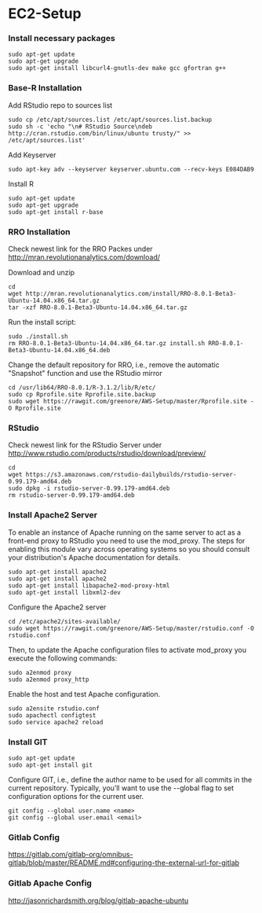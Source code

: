 # EC2-Setup

### Install necessary packages

```
sudo apt-get update
sudo apt-get upgrade
sudo apt-get install libcurl4-gnutls-dev make gcc gfortran g++
```

### Base-R Installation
Add RStudio repo to sources list
```
sudo cp /etc/apt/sources.list /etc/apt/sources.list.backup
sudo sh -c 'echo "\n# RStudio Source\ndeb http://cran.rstudio.com/bin/linux/ubuntu trusty/" >> /etc/apt/sources.list'
```

Add Keyserver
```
sudo apt-key adv --keyserver keyserver.ubuntu.com --recv-keys E084DAB9
```

Install R
```
sudo apt-get update
sudo apt-get upgrade
sudo apt-get install r-base
```

### RRO Installation
Check newest link for the RRO Packes under http://mran.revolutionanalytics.com/download/

Download and unzip
```
cd
wget http://mran.revolutionanalytics.com/install/RRO-8.0.1-Beta3-Ubuntu-14.04.x86_64.tar.gz
tar -xzf RRO-8.0.1-Beta3-Ubuntu-14.04.x86_64.tar.gz
```

Run the install script:
```
sudo ./install.sh
rm RRO-8.0.1-Beta3-Ubuntu-14.04.x86_64.tar.gz install.sh RRO-8.0.1-Beta3-Ubuntu-14.04.x86_64.deb
```

Change the default repository for RRO, i.e., remove the automatic "Snapshot" function and use the RStudio mirror
```
cd /usr/lib64/RRO-8.0.1/R-3.1.2/lib/R/etc/
sudo cp Rprofile.site Rprofile.site.backup
sudo wget https://rawgit.com/greenore/AWS-Setup/master/Rprofile.site -O Rprofile.site
```

### RStudio
Check newest link for the RStudio Server under http://www.rstudio.com/products/rstudio/download/preview/

```
cd
wget https://s3.amazonaws.com/rstudio-dailybuilds/rstudio-server-0.99.179-amd64.deb
sudo dpkg -i rstudio-server-0.99.179-amd64.deb
rm rstudio-server-0.99.179-amd64.deb
```

### Install Apache2 Server
To enable an instance of Apache running on the same server to act as a front-end proxy to RStudio you need to use the mod_proxy. The steps for enabling this module vary across operating systems so you should consult your distribution's Apache documentation for details.

```
sudo apt-get install apache2
sudo apt-get install apache2
sudo apt-get install libapache2-mod-proxy-html
sudo apt-get install libxml2-dev
```

Configure the Apache2 server
```
cd /etc/apache2/sites-available/
sudo wget https://rawgit.com/greenore/AWS-Setup/master/rstudio.conf -O rstudio.conf
```

Then, to update the Apache configuration files to activate mod_proxy you execute the following commands:
```
sudo a2enmod proxy
sudo a2enmod proxy_http
```

Enable the host and test Apache configuration.
```
sudo a2ensite rstudio.conf
sudo apachectl configtest
sudo service apache2 reload
```

### Install GIT
```
sudo apt-get update
sudo apt-get install git
```

Configure GIT, i.e., define the author name to be used for all commits in the current repository. Typically, you’ll want to use the --global flag to set configuration options for the current user.

```
git config --global user.name <name>
git config --global user.email <email>
```

### Gitlab Config
https://gitlab.com/gitlab-org/omnibus-gitlab/blob/master/README.md#configuring-the-external-url-for-gitlab

### Gitlab Apache Config
http://jasonrichardsmith.org/blog/gitlab-apache-ubuntu
